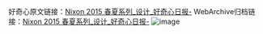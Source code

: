 好奇心原文链接：[Nixon 2015 春夏系列_设计_好奇心日报-](https://www.qdaily.com/articles/7744.html)
WebArchive归档链接：[Nixon 2015 春夏系列_设计_好奇心日报-](http://web.archive.org/web/20190623172843/https://www.qdaily.com/articles/7744.html)
![image](http://ww3.sinaimg.cn/large/007d5XDply1g3x0n39cjjj30u02xddwa)